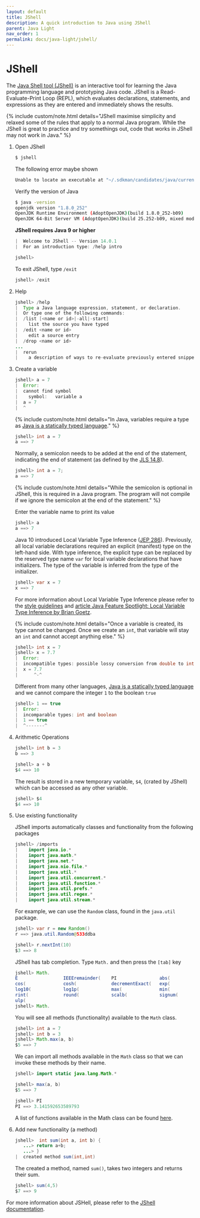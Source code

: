 ```yaml
---
layout: default
title: JShell
description: A quick introduction to Java using JShell
parent: Java Light
nav_order: 1
permalink: docs/java-light/jshell/
---
```


# JShell

The [Java Shell tool (JShell)](https://docs.oracle.com/javase/9/jshell/introduction-jshell.htm) is an interactive tool for learning the Java programming language and prototyping Java code.  JShell is a Read-Evaluate-Print Loop (REPL), which evaluates declarations, statements, and expressions as they are entered and immediately shows the results.

{% include custom/note.html details="JShell maximise simplicity and relaxed some of the rules that apply to a normal Java program.  While the JShell is great to practice and try somethings out, code that works in JShell may not work in Java." %}

1. Open JShell

   ```bash
   $ jshell
   ```

   The following error maybe shown

   ```bash
   Unable to locate an executable at "~/.sdkman/candidates/java/current/bin/jshell" (-1)
   ```

   Verify the version of Java

   ```bash
   $ java -version
   openjdk version "1.8.0_252"
   OpenJDK Runtime Environment (AdoptOpenJDK)(build 1.8.0_252-b09)
   OpenJDK 64-Bit Server VM (AdoptOpenJDK)(build 25.252-b09, mixed mode)
   ```

   **JShell requires Java 9 or higher**

   ```java
   |  Welcome to JShell -- Version 14.0.1
   |  For an introduction type: /help intro

   jshell>
   ```

   To exit JShell, type `/exit`

   ```java
   jshell> /exit
   ```

1. Help

   ```java
   jshell> /help
   |  Type a Java language expression, statement, or declaration.
   |  Or type one of the following commands:
   |  /list [<name or id>|-all|-start]
   |  	list the source you have typed
   |  /edit <name or id>
   |  	edit a source entry
   |  /drop <name or id>
   ...
   |  rerun
   |  	a description of ways to re-evaluate previously entered snippets
   ```

1. Create a variable

   ```java
   jshell> a = 7
   |  Error:
   |  cannot find symbol
   |    symbol:   variable a
   |  a = 7
   |  ^
   ```

   {% include custom/note.html details="In Java, variables require a type as <a href='https://docs.oracle.com/javase/specs/jls/se14/html/jls-4.html'>Java is a statically typed language</a>." %}

   ```java
   jshell> int a = 7
   a ==> 7
   ```

   Normally, a semicolon needs to be added at the end of the statement, indicating the end of statement (as defined by the [JLS 14.8](https://docs.oracle.com/javase/specs/jls/se7/html/jls-14.html#jls-14.8)).

   ```java
   jshell> int a = 7;
   a ==> 7
   ```

   {% include custom/note.html details="While the semicolon is optional in JShell, this is required in a Java program.  The program will not compile if we ignore the semicolon at the end of the statement." %}

   Enter the variable name to print its value

   ```java
   jshell> a
   a ==> 7
   ```

   Java 10 introduced Local Variable Type Inference ([JEP 286](https://openjdk.java.net/jeps/286)).  Previously, all local variable declarations required an explicit (manifest) type on the left-hand side.  With type inference, the explicit type can be replaced by the reserved type name `var` for local variable declarations that have initializers.  The type of the variable is inferred from the type of the initializer.

   ```java
   jshell> var x = 7
   x ==> 7
   ```

   For more information about Local Variable Type Inference please refer to the [style guidelines](http://openjdk.java.net/projects/amber/LVTIstyle.html) and [article Java Feature Spotlight: Local Variable Type Inference by Brian Goetz](https://www.infoq.com/articles/java-local-variable-type-inference/).

   {% include custom/note.html details="Once a variable is created, its type cannot be changed.  Once we create an <code>int</code>, that variable will stay an <code>int</code> and cannot accept anything else." %}

   ```java
   jshell> int x = 7
   jshell> x = 7.7
   |  Error:
   |  incompatible types: possible lossy conversion from double to int
   |  x = 7.7
   |      ^-^
   ```

   Different from many other languages, [Java is a statically typed language](https://docs.oracle.com/javase/specs/jls/se14/html/jls-4.html) and we cannot compare the integer `1` to the boolean `true`

   ```java
   jshell> 1 == true
   |  Error:
   |  incomparable types: int and boolean
   |  1 == true
   |  ^-------^
   ```

1. Arithmetic Operations

   ```java
   jshell> int b = 3
   b ==> 3

   jshell> a + b
   $4 ==> 10
   ```

   The result is stored in a new temporary variable, `$4`, (crated by JShell) which can be accessed as any other variable.

   ```java
   jshell> $4
   $4 ==> 10
   ```

1. Use existing functionality

   JShell imports automatically classes and functionality from the following packages

   ```java
   jshell> /imports
   |    import java.io.*
   |    import java.math.*
   |    import java.net.*
   |    import java.nio.file.*
   |    import java.util.*
   |    import java.util.concurrent.*
   |    import java.util.function.*
   |    import java.util.prefs.*
   |    import java.util.regex.*
   |    import java.util.stream.*
   ```

   For example, we can use the `Random` class, found in the `java.util` package.

   ```java
   jshell> var r = new Random()
   r ==> java.util.Random@533ddba

   jshell> r.nextInt(10)
   $3 ==> 8
   ```

   JShell has tab completion.  Type `Math.` and then press the `[tab]` key

   ```java
   jshell> Math.
   E                 IEEEremainder(    PI                abs(              acos(             addExact(         asin(             atan(             atan2(            cbrt(             ceil(             class             copySign(
   cos(              cosh(             decrementExact(   exp(              expm1(            floor(            floorDiv(         floorMod(         fma(              getExponent(      hypot(            incrementExact(   log(
   log10(            log1p(            max(              min(              multiplyExact(    multiplyFull(     multiplyHigh(     negateExact(      nextAfter(        nextDown(         nextUp(           pow(              random()
   rint(             round(            scalb(            signum(           sin(              sinh(             sqrt(             subtractExact(    tan(              tanh(             toDegrees(        toIntExact(       toRadians(
   ulp(
   jshell> Math.
   ```

   You will see all methods (functionality) available to the `Math` class.

   ```java
   jshell> int a = 7
   jshell> int b = 3
   jshell> Math.max(a, b)
   $5 ==> 7
   ```

   We can import all methods available in the `Math` class so that we can invoke these methods by their name.

   ```java
   jshell> import static java.lang.Math.*

   jshell> max(a, b)
   $5 ==> 7

   jshell> PI
   PI ==> 3.141592653589793
   ```

   A list of functions available in the Math class can be found [here](https://docs.oracle.com/en/java/javase/14/docs/api/java.base/java/lang/Math.html).

1. Add new functionality (a method)

   ```java
   jshell>  int sum(int a, int b) {
      ...> return a+b;
      ...> }
   |  created method sum(int,int)
   ```

   The created a method, named `sum()`, takes two integers and returns their sum.

   ```java
   jshell> sum(4,5)
   $7 ==> 9
   ```

For more information about JSHell, please refer to the [JShell documentation](https://docs.oracle.com/javase/10/jshell/JSHEL.pdf).
